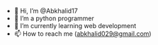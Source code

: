 - 👋 Hi, I’m @Abkhalid17
- 👀 I’m a python programmer
- 🌱 I’m currently learning web development
- 📫 How to reach me (abkhalid029@gmail.com)

<!---
Abkhalid17/Abkhalid17 is a ✨ special ✨ repository because its `README.md` (this file) appears on your GitHub profile.
You can click the Preview link to take a look at your changes.
--->
